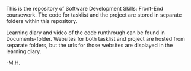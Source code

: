 This is the repository of Software Development Skills: Front-End coursework. The code for tasklist and the project are stored in separate folders within this repository.

Learning diary and video of the code runthrough can be found in Documents-folder. Websites  for both tasklist and project are hosted from separate folders, but the urls for those websites are displayed in the learning diary.

-M.H.
